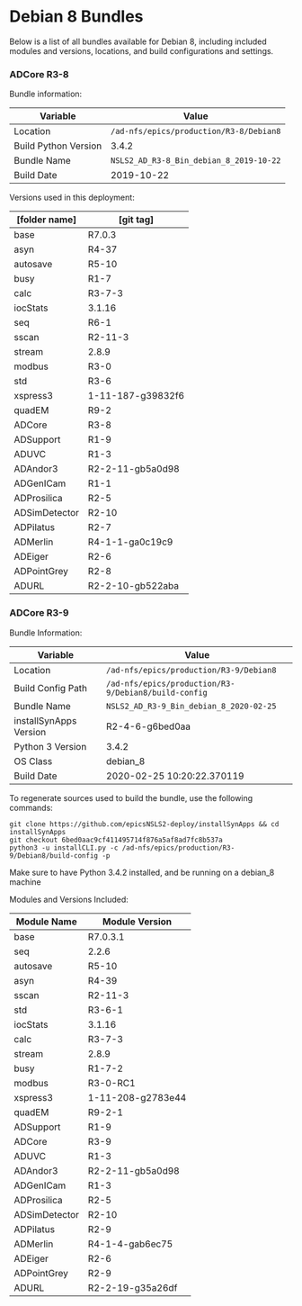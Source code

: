 # Debian 8 Bundles

Below is a list of all bundles available for Debian 8, including included modules and versions, locations, and build configurations and settings.


### ADCore R3-8

Bundle information:

Variable | Value
------|----------------
Location|`/ad-nfs/epics/production/R3-8/Debian8`
Build Python Version|3.4.2
Bundle Name|`NSLS2_AD_R3-8_Bin_debian_8_2019-10-22`
Build Date|2019-10-22

Versions used in this deployment:

[folder name] | [git tag]
------|------------------
base | R7.0.3
asyn | R4-37
autosave | R5-10
busy | R1-7
calc | R3-7-3
iocStats | 3.1.16
seq | R6-1
sscan | R2-11-3
stream | 2.8.9
modbus | R3-0
std | R3-6
xspress3 | 1-11-187-g39832f6
quadEM | R9-2
ADCore | R3-8
ADSupport | R1-9
ADUVC | R1-3
ADAndor3 | R2-2-11-gb5a0d98
ADGenICam | R1-1
ADProsilica | R2-5
ADSimDetector | R2-10
ADPilatus | R2-7
ADMerlin | R4-1-1-ga0c19c9
ADEiger | R2-6
ADPointGrey | R2-8
ADURL | R2-2-10-gb522aba



### ADCore R3-9

Bundle Information:

Variable|Value
------|--------
Location|`/ad-nfs/epics/production/R3-9/Debian8`
Build Config Path|`/ad-nfs/epics/production/R3-9/Debian8/build-config`
Bundle Name|`NSLS2_AD_R3-9_Bin_debian_8_2020-02-25`
installSynApps Version|R2-4-6-g6bed0aa
Python 3 Version|3.4.2
OS Class|debian_8
Build Date|2020-02-25 10:20:22.370119

To regenerate sources used to build the bundle, use the following commands:
```
git clone https://github.com/epicsNSLS2-deploy/installSynApps && cd installSynApps
git checkout 6bed0aac9cf411495714f876a5af8ad7fc8b537a
python3 -u installCLI.py -c /ad-nfs/epics/production/R3-9/Debian8/build-config -p
```
Make sure to have Python 3.4.2 installed, and be running on a debian_8 machine

Modules and Versions Included:

Module Name|Module Version
-------|----------
base|R7.0.3.1
seq|2.2.6
autosave|R5-10
asyn|R4-39
sscan|R2-11-3
std|R3-6-1
iocStats|3.1.16
calc|R3-7-3
stream|2.8.9
busy|R1-7-2
modbus|R3-0-RC1
xspress3|1-11-208-g2783e44
quadEM|R9-2-1
ADSupport|R1-9
ADCore|R3-9
ADUVC|R1-3
ADAndor3|R2-2-11-gb5a0d98
ADGenICam|R1-3
ADProsilica|R2-5
ADSimDetector|R2-10
ADPilatus|R2-9
ADMerlin|R4-1-4-gab6ec75
ADEiger|R2-6
ADPointGrey|R2-9
ADURL|R2-2-19-g35a26df

